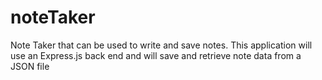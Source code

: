 # noteTaker
Note Taker that can be used to write and save notes. This application will use an Express.js back end and will save and retrieve note data from a JSON file
